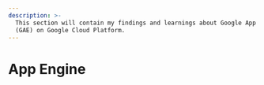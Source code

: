 ```yaml
---
description: >-
  This section will contain my findings and learnings about Google App Engine
  (GAE) on Google Cloud Platform.
---
```


# App Engine

